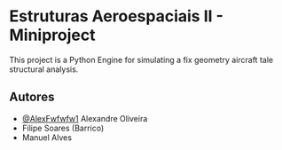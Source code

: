 
# Estruturas Aeroespaciais II - Miniproject 

This project is a Python Engine for simulating a fix geometry aircraft tale structural analysis.


## Autores

- [@AlexFwfwfw1](https://www.github.com/AlexFwfwfw1) Alexandre Oliveira
- Filipe Soares (Barrico)
- Manuel Alves 


